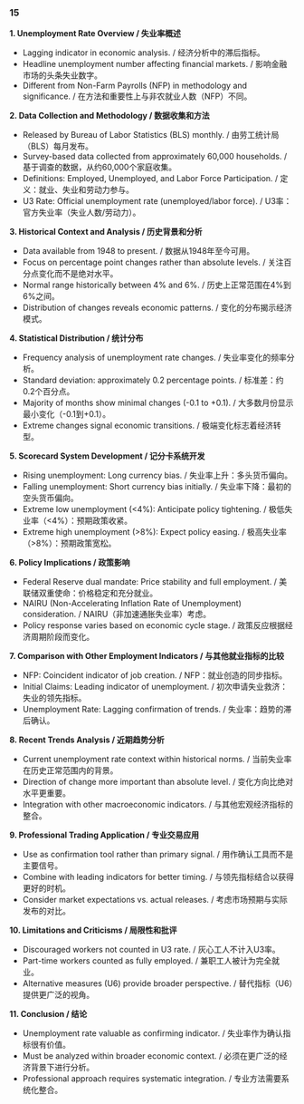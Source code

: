 ### 15

**1. Unemployment Rate Overview / 失业率概述**
- Lagging indicator in economic analysis. / 经济分析中的滞后指标。
- Headline unemployment number affecting financial markets. / 影响金融市场的头条失业数字。
- Different from Non-Farm Payrolls (NFP) in methodology and significance. / 在方法和重要性上与非农就业人数（NFP）不同。

**2. Data Collection and Methodology / 数据收集和方法**
- Released by Bureau of Labor Statistics (BLS) monthly. / 由劳工统计局（BLS）每月发布。
- Survey-based data collected from approximately 60,000 households. / 基于调查的数据，从约60,000个家庭收集。
- Definitions: Employed, Unemployed, and Labor Force Participation. / 定义：就业、失业和劳动力参与。
- U3 Rate: Official unemployment rate (unemployed/labor force). / U3率：官方失业率（失业人数/劳动力）。

**3. Historical Context and Analysis / 历史背景和分析**
- Data available from 1948 to present. / 数据从1948年至今可用。
- Focus on percentage point changes rather than absolute levels. / 关注百分点变化而不是绝对水平。
- Normal range historically between 4% and 6%. / 历史上正常范围在4%到6%之间。
- Distribution of changes reveals economic patterns. / 变化的分布揭示经济模式。

**4. Statistical Distribution / 统计分布**
- Frequency analysis of unemployment rate changes. / 失业率变化的频率分析。
- Standard deviation: approximately 0.2 percentage points. / 标准差：约0.2个百分点。
- Majority of months show minimal changes (-0.1 to +0.1). / 大多数月份显示最小变化（-0.1到+0.1）。
- Extreme changes signal economic transitions. / 极端变化标志着经济转型。

**5. Scorecard System Development / 记分卡系统开发**
- Rising unemployment: Long currency bias. / 失业率上升：多头货币偏向。
- Falling unemployment: Short currency bias initially. / 失业率下降：最初的空头货币偏向。
- Extreme low unemployment (<4%): Anticipate policy tightening. / 极低失业率（<4%）：预期政策收紧。
- Extreme high unemployment (>8%): Expect policy easing. / 极高失业率（>8%）：预期政策宽松。

**6. Policy Implications / 政策影响**
- Federal Reserve dual mandate: Price stability and full employment. / 美联储双重使命：价格稳定和充分就业。
- NAIRU (Non-Accelerating Inflation Rate of Unemployment) consideration. / NAIRU（非加速通胀失业率）考虑。
- Policy response varies based on economic cycle stage. / 政策反应根据经济周期阶段而变化。

**7. Comparison with Other Employment Indicators / 与其他就业指标的比较**
- NFP: Coincident indicator of job creation. / NFP：就业创造的同步指标。
- Initial Claims: Leading indicator of unemployment. / 初次申请失业救济：失业的领先指标。
- Unemployment Rate: Lagging confirmation of trends. / 失业率：趋势的滞后确认。

**8. Recent Trends Analysis / 近期趋势分析**
- Current unemployment rate context within historical norms. / 当前失业率在历史正常范围内的背景。
- Direction of change more important than absolute level. / 变化方向比绝对水平更重要。
- Integration with other macroeconomic indicators. / 与其他宏观经济指标的整合。

**9. Professional Trading Application / 专业交易应用**
- Use as confirmation tool rather than primary signal. / 用作确认工具而不是主要信号。
- Combine with leading indicators for better timing. / 与领先指标结合以获得更好的时机。
- Consider market expectations vs. actual releases. / 考虑市场预期与实际发布的对比。

**10. Limitations and Criticisms / 局限性和批评**
- Discouraged workers not counted in U3 rate. / 灰心工人不计入U3率。
- Part-time workers counted as fully employed. / 兼职工人被计为完全就业。
- Alternative measures (U6) provide broader perspective. / 替代指标（U6）提供更广泛的视角。

**11. Conclusion / 结论**
- Unemployment rate valuable as confirming indicator. / 失业率作为确认指标很有价值。
- Must be analyzed within broader economic context. / 必须在更广泛的经济背景下进行分析。
- Professional approach requires systematic integration. / 专业方法需要系统化整合。
